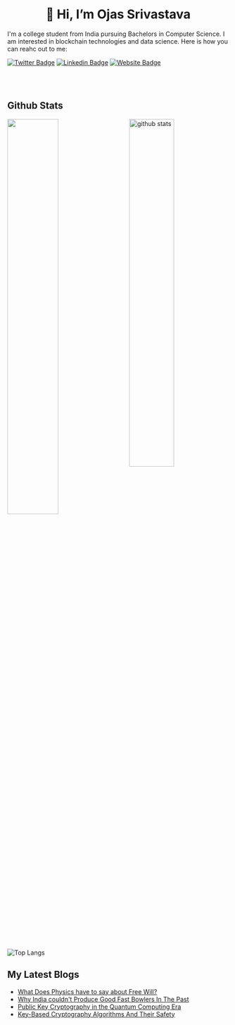 <h1 align="center"> 👋 Hi, I’m Ojas Srivastava </h1>

I'm a college student from India pursuing Bachelors in Computer Science. I am interested in blockchain technologies and data science. Here is how you can reahc out to me:

[![Twitter Badge](https://img.shields.io/badge/ojas-twitter-blue?style=flat&labelColor=1ca0f1&logo=twitter&logoColor=white&link=https://twitter.com/srivastava_ojas)](https://twitter.com/srivastava_ojas)
[![Linkedin Badge](https://img.shields.io/badge/ojas-linkedIn-blueviolet?style=flat&logo=Linkedin&logoColor=white&link=https://www.linkedin.com/in/ojas-srivastava-94bb051bb/)](https://www.linkedin.com/in/ojas-srivastava-94bb051bb/)
[![Website Badge](https://img.shields.io/badge/ojas-website-success?style=flat&logo=Google-Chrome&logoColor=white&link=https://ojas1804.github.io/portfolio/)](https://ojas1804.github.io/portfolio/)

<br /><br />
<!---
Ojas1804/Ojas1804 is a ✨ special ✨ repository because its `README.md` (this file) appears on your GitHub profile.
You can click the Preview link to take a look at your changes.
--->
## Github Stats

<img src="https://github-readme-stats.vercel.app/api?username=Ojas1804&show_icons=true&theme=gotham" alt="github stats" width="45%" align="right"/>

<img src="https://github-readme-streak-stats.herokuapp.com/?user=Ojas1804&theme=dark" width="48%" >

![Top Langs](https://github-readme-stats.vercel.app/api/top-langs/?username=Ojas1804&theme=dark&layout=compact)

## My Latest Blogs

- <a href = "https://www.s-tronomic.in/post/92"> What Does Physics have to say about Free Will? </a>
- <a href = "https://www.s-tronomic.in/post/91"> Why India couldn't Produce Good Fast Bowlers In The Past </a>
- <a href = "https://www.s-tronomic.in/post/90"> Public Key Cryptography in the Quantum Computing Era </a>
- <a href = "https://www.s-tronomic.in/post/88"> Key-Based Cryptography Algorithms And Their Safety </a>

